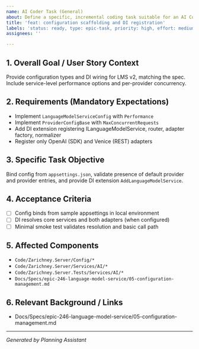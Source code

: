 ```yaml
---
name: AI Coder Task (General)
about: Define a specific, incremental coding task suitable for an AI Coder agent.
title: 'feat: configuration scaffolding and DI registration'
labels: 'status: ready, type: epic-task, priority: high, effort: medium, component: api, architecture, tech: dotnet, epic: language-model-service-v2'
assignees: ''

---
```


## 1. Overall Goal / User Story Context

Provide configuration types and DI wiring for LMS v2, matching the spec. Include service-level performance options and per-provider concurrency.

## 2. Requirements (Mandatory Expectations)

- Implement `LanguageModelServiceConfig` with `Performance`
- Implement `ProviderConfigBase` with `MaxConcurrentRequests`
- Add DI extension registering ILanguageModelService, router, adapter factory, normalizer
- Register only OpenAI (SDK) and Venice (REST) adapters

## 3. Specific Task Objective

Bind config from `appsettings.json`, validate presence of default provider and provider entries, and provide DI extension `AddLanguageModelService`.

## 4. Acceptance Criteria

- [ ] Config binds from sample appsettings in local environment
- [ ] DI resolves core services and both adapters (when configured)
- [ ] Minimal smoke test validates resolution and basic call path

## 5. Affected Components

- `Code/Zarichney.Server/Config/*`
- `Code/Zarichney.Server/Services/AI/*`
- `Code/Zarichney.Server.Tests/Services/AI/*`
- `Docs/Specs/epic-246-language-model-service/05-configuration-management.md`

## 6. Relevant Background / Links

- Docs/Specs/epic-246-language-model-service/05-configuration-management.md

---
*Generated by Planning Assistant*

